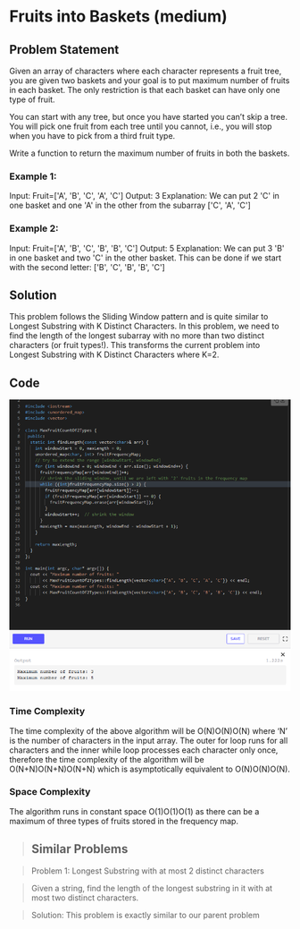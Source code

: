 # Fruits into Baskets (medium)

## Problem Statement

Given an array of characters where each character represents a fruit tree, you are given two baskets and your goal is to put maximum number of fruits in each basket. The only restriction is that each basket can have only one type of fruit.

You can start with any tree, but once you have started you can’t skip a tree. You will pick one fruit from each tree until you cannot, i.e., you will stop when you have to pick from a third fruit type.

Write a function to return the maximum number of fruits in both the baskets.

### Example 1:

Input: Fruit=['A', 'B', 'C', 'A', 'C']
Output: 3
Explanation: We can put 2 'C' in one basket and one 'A' in the other from the subarray ['C', 'A', 'C']

### Example 2:

Input: Fruit=['A', 'B', 'C', 'B', 'B', 'C']
Output: 5
Explanation: We can put 3 'B' in one basket and two 'C' in the other basket. 
This can be done if we start with the second letter: ['B', 'C', 'B', 'B', 'C']


## Solution

This problem follows the Sliding Window pattern and is quite similar to Longest Substring with K Distinct Characters. In this problem, we need to find the length of the longest subarray with no more than two distinct characters (or fruit types!). This transforms the current problem into Longest Substring with K Distinct Characters where K=2.

## Code
![](assets/15.PNG)



### Time Complexity

The time complexity of the above algorithm will be O(N)O(N)O(N) where ‘N’ is the number of characters in the input array. The outer for loop runs for all characters and the inner while loop processes each character only once, therefore the time complexity of the algorithm will be O(N+N)O(N+N)O(N+N) which is asymptotically equivalent to O(N)O(N)O(N).

### Space Complexity

The algorithm runs in constant space O(1)O(1)O(1) as there can be a maximum of three types of fruits stored in the frequency map.




> ## Similar Problems

> Problem 1: Longest Substring with at most 2 distinct characters

> Given a string, find the length of the longest substring in it with at most two distinct characters.

> Solution: This problem is exactly similar to our parent problem